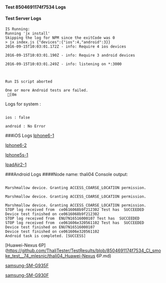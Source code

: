 #### Test 8504691174f7534 Logs

#### Test Server Logs
```
IS Running:
Running 'jx install'
Skipping the log for NPM since the exitCode was 0
> jx index.js {"devices":{"ios":4,"android":3}}
2016-09-15T10:03:01.172Z - info: Require 4 ios devices

2016-09-15T10:03:01.190Z - info: Require 3 android devices

2016-09-15T10:03:01.249Z - info: listening on *:3000


 
Run IS script aborted
 
One or more Android tests are failed.
 [0m

```


Logs for system : 
```

ios : false

android : No Error
```


###iOS Logs
[Iphone6-1](https://github.com/ThaliTester/TestResults/blob/8504691174f7534_CI_smoke_test__74_mlesnic/iOS_Iphone6-1.md)

[Iphone6-2](https://github.com/ThaliTester/TestResults/blob/8504691174f7534_CI_smoke_test__74_mlesnic/iOS_Iphone6-2.md)

[Iphone5s-1](https://github.com/ThaliTester/TestResults/blob/8504691174f7534_CI_smoke_test__74_mlesnic/iOS_Iphone5s-1.md)

[IpadAir2-1](https://github.com/ThaliTester/TestResults/blob/8504691174f7534_CI_smoke_test__74_mlesnic/iOS_IpadAir2-1.md)


###Android Logs
####Node name: thali04
Console output:
```

Marshmallow device. Granting ACCESS_COARSE_LOCATION permission.

Marshmallow device. Granting ACCESS_COARSE_LOCATION permission.

Marshmallow device. Granting ACCESS_COARSE_LOCATION permission.
STOP log received from  ce0616068b9f212302 Test has  SUCCEEDED
Device test finished on ce0616068b9f212302 
STOP log received from  ENU7N16516000107 Test has  SUCCEEDED
STOP log received from  ce061606e320561102 Test has  SUCCEEDED
Device test finished on ENU7N16516000107 
Device test finished on ce061606e320561102 
Android task is completed. [SUCCESS]
```
[Huawei-Nexus 6P](https://github.com/ThaliTester/TestResults/blob/8504691174f7534_CI_smoke_test__74_mlesnic/thali04_Huawei-Nexus 6P.md)

[samsung-SM-G935F](https://github.com/ThaliTester/TestResults/blob/8504691174f7534_CI_smoke_test__74_mlesnic/thali04_samsung-SM-G935F.md)

[samsung-SM-G930F](https://github.com/ThaliTester/TestResults/blob/8504691174f7534_CI_smoke_test__74_mlesnic/thali04_samsung-SM-G930F.md)



